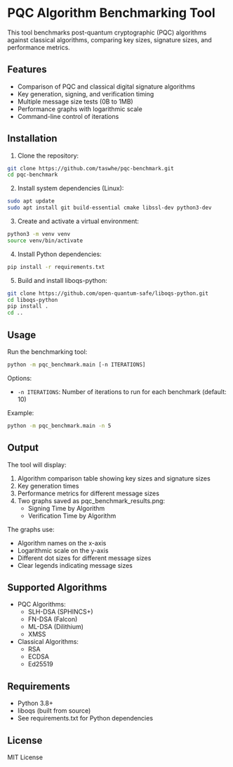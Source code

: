 # PQC Algorithm Benchmarking Tool

This tool benchmarks post-quantum cryptographic (PQC) algorithms against classical algorithms, comparing key sizes, signature sizes, and performance metrics.

## Features

- Comparison of PQC and classical digital signature algorithms
- Key generation, signing, and verification timing
- Multiple message size tests (0B to 1MB)
- Performance graphs with logarithmic scale
- Command-line control of iterations

## Installation

1. Clone the repository:
```bash
git clone https://github.com/taswhe/pqc-benchmark.git
cd pqc-benchmark
```

2. Install system dependencies (Linux):
```bash
sudo apt update
sudo apt install git build-essential cmake libssl-dev python3-dev
```

3. Create and activate a virtual environment:
```bash
python3 -m venv venv
source venv/bin/activate
```

4. Install Python dependencies:
```bash
pip install -r requirements.txt
```

5. Build and install liboqs-python:
```bash
git clone https://github.com/open-quantum-safe/liboqs-python.git
cd liboqs-python
pip install .
cd ..
```

## Usage

Run the benchmarking tool:
```bash
python -m pqc_benchmark.main [-n ITERATIONS]
```

Options:
- `-n ITERATIONS`: Number of iterations to run for each benchmark (default: 10)

Example:
```bash
python -m pqc_benchmark.main -n 5
```

## Output

The tool will display:
1. Algorithm comparison table showing key sizes and signature sizes
2. Key generation times
3. Performance metrics for different message sizes
4. Two graphs saved as pqc_benchmark_results.png:
   - Signing Time by Algorithm
   - Verification Time by Algorithm

The graphs use:
- Algorithm names on the x-axis
- Logarithmic scale on the y-axis
- Different dot sizes for different message sizes
- Clear legends indicating message sizes

## Supported Algorithms

- PQC Algorithms:
  - SLH-DSA (SPHINCS+)
  - FN-DSA (Falcon)
  - ML-DSA (Dilithium)
  - XMSS
- Classical Algorithms:
  - RSA
  - ECDSA
  - Ed25519

## Requirements

- Python 3.8+
- liboqs (built from source)
- See requirements.txt for Python dependencies

## License

MIT License
